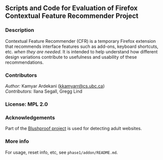 ## Scripts and Code for Evaluation of Firefox Contextual Feature Recommender Project

### Description

Contextual Feature Recommender (CFR) is a temporary Firefox extension that recommends interface features such as add-ons, keyboard shortcuts, etc. *when they are needed*. It is intended to help understand how different design variations contribute to usefulness and usability of these recommendations.

### Contributors

*Author:* Kamyar Ardekani (<kkamyarr@cs.ubc.ca>)  
*Contributors:* Ilana Segall, Gregg Lind

### License: MPL 2.0

### Acknowledgements

Part of the [Blushproof project](https://github.com/mozilla/blushproof) is used for detecting adult websites.


### More info

For usage, reset info, etc, see `phase1/addon/README.md`.


